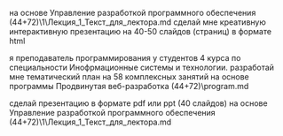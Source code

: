 на основе Управление разработкой программного обеспечения  (44+72)\1\Лекция_1_Текст_для_лектора.md сделай мне креативную интерактивную презентацию на 40-50 слайдов (страниц) в формате html

я преподаватель программирования у студентов 4 курса по специальности Инофрмационные системы и технологии.
разработай мне тематический план на 58 комплексных занятий на основе программы Продвинутая веб-разработка (44+72)\program.md

сделай презентацию в формате pdf или ppt (40 слайдов) на основе Управление разработкой программного обеспечения  (44+72)\1\Лекция_1_Текст_для_лектора.md

